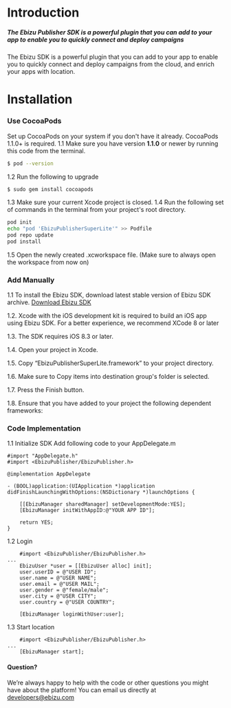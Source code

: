 # Introduction

##### The Ebizu Publisher SDK is a powerful plugin that you can add to your app to enable you to quickly connect and deploy campaigns
The Ebizu SDK is a powerful plugin that you can add to your app to enable you to quickly connect and deploy campaigns from the cloud, and enrich your apps with location.

# Installation

### Use CocoaPods
Set up CocoaPods on your system if you don't have it already. CocoaPods 1.1.0+ is required.
1.1 Make sure you have version **1.1.0** or newer by running this code from the terminal.
```sh
$ pod --version
```
1.2 Run the following to upgrade
```sh
$ sudo gem install cocoapods
```
1.3 Make sure your current Xcode project is closed.
1.4 Run the following set of commands in the terminal from your project's root directory.
```sh
pod init
echo "pod 'EbizuPublisherSuperLite'" >> Podfile
pod repo update
pod install
```
1.5 Open the newly created .xcworkspace file. (Make sure to always open the workspace from now on)

### Add Manually
1.1 To install the Ebizu SDK, download latest stable version of Ebizu SDK archive.
[Download Ebizu SDK](https://github.com/ihsanhusnul/EbizuPublisherSuperLite/tree/master/EbizuPublisher.framework)

1.2. Xcode with the iOS development kit is required to build an iOS app using Ebizu SDK. For a better experience, we recommend XCode 8 or later

1.3. The SDK requires iOS 8.3 or later.

1.4. Open your project in Xcode.

1.5. Copy “EbizuPublisherSuperLite.framework” to your project directory.

1.6. Make sure to Copy items into destination group's folder is selected.

1.7. Press the Finish button.

1.8. Ensure that you have added to your project the following dependent frameworks:

### Code Implementation

1.1 Initialize SDK
Add following code to your AppDelegate.m
```ObjC
#import "AppDelegate.h"
#import <EbizuPublisher/EbizuPublisher.h>

@implementation AppDelegate

- (BOOL)application:(UIApplication *)application didFinishLaunchingWithOptions:(NSDictionary *)launchOptions {
    
    [[EbizuManager sharedManager] setDevelopmentMode:YES];
    [EbizuManager initWithAppID:@"YOUR APP ID"];

    return YES;
}
```

1.2 Login
```ObjC
    #import <EbizuPublisher/EbizuPublisher.h>
...
    EbizuUser *user = [[EbizuUser alloc] init];
    user.userID = @"USER ID";
    user.name = @"USER NAME";
    user.email = @"USER MAIL";
    user.gender = @"female/male";
    user.city = @"USER CITY";
    user.country = @"USER COUNTRY";
    
    [EbizuManager loginWithUser:user];
```

1.3 Start location
```ObjC
    #import <EbizuPublisher/EbizuPublisher.h>
...
    [EbizuManager start];
```

#### Question?
We’re always happy to help with the code or other questions you might have about the platform! You can email us directly at [developers@ebizu.com](mailto:developers@ebizu.com)

